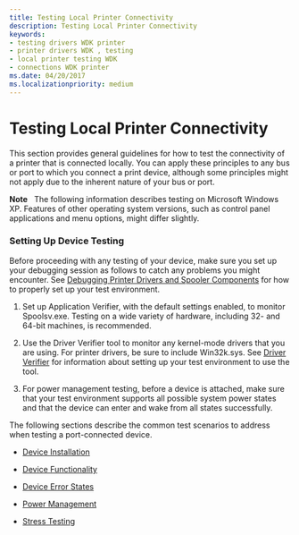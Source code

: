 ```yaml
---
title: Testing Local Printer Connectivity
description: Testing Local Printer Connectivity
keywords:
- testing drivers WDK printer
- printer drivers WDK , testing
- local printer testing WDK
- connections WDK printer
ms.date: 04/20/2017
ms.localizationpriority: medium
---
```


# Testing Local Printer Connectivity


This section provides general guidelines for how to test the connectivity of a printer that is connected locally. You can apply these principles to any bus or port to which you connect a print device, although some principles might not apply due to the inherent nature of your bus or port.

**Note**   The following information describes testing on Microsoft Windows XP. Features of other operating system versions, such as control panel applications and menu options, might differ slightly.

 

### Setting Up Device Testing

Before proceeding with any testing of your device, make sure you set up your debugging session as follows to catch any problems you might encounter. See [Debugging Printer Drivers and Spooler Components](debugging-printer-drivers-and-spooler-components.md) for how to properly set up your test environment.

1.  Set up Application Verifier, with the default settings enabled, to monitor Spoolsv.exe. Testing on a wide variety of hardware, including 32- and 64-bit machines, is recommended.

2.  Use the Driver Verifier tool to monitor any kernel-mode drivers that you are using. For printer drivers, be sure to include Win32k.sys. See [Driver Verifier](../devtest/driver-verifier.md) for information about setting up your test environment to use the tool.

3.  For power management testing, before a device is attached, make sure that your test environment supports all possible system power states and that the device can enter and wake from all states successfully.

The following sections describe the common test scenarios to address when testing a port-connected device.

-   [Device Installation](device-installation.md)

-   [Device Functionality](testing-device-functionality.md)

-   [Device Error States](device-error-states.md)

-   [Power Management](power-management.md)

-   [Stress Testing](stress-testing.md)

 

